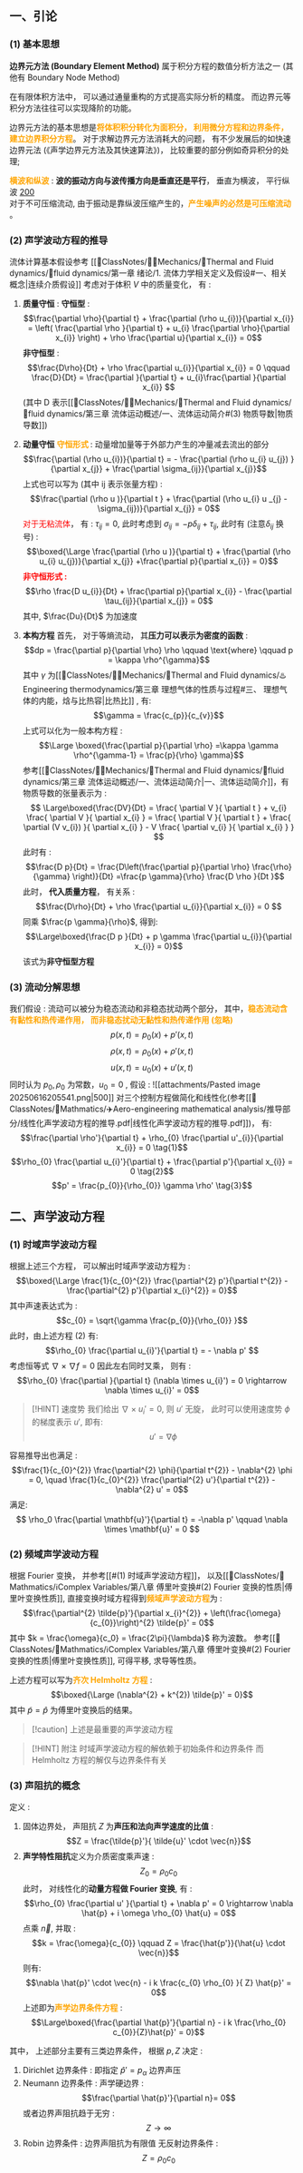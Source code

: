 ## 一、引论
### (1) 基本思想
**边界元方法 (Boundary Element Method)** 属于积分方程的数值分析方法之一 (其他有 Boundary Node Method) 

在有限体积方法中， 可以通过通量重构的方式提高实际分析的精度。 而边界元等积分方法往往可以实现降阶的功能。 

边界元方法的基本思想是<b><mark style="background: transparent; color: orange">将体积积分转化为面积分， 利用微分方程和边界条件， 建立边界积分方程</mark></b>。 对于求解边界元方法消耗大的问题， 有不少发展后的如快速边界元法 (《声学边界元方法及其快速算法》)，  比较重要的部分例如奇异积分的处理; 

<b><mark style="background: transparent; color: orange">横波和纵波</mark></b> : **波的振动方向与波传播方向是垂直还是平行**， 垂直为横波， 平行纵波 [200](https://pica.zhimg.com/v2-32d4e8c99fb8fa77c555d97fc5ed4b1e_r.jpg)  
对于不可压缩流动, 由于振动是靠纵波压缩产生的，<b><mark style="background: transparent; color: orange">产生噪声的必然是可压缩流动</mark></b> 。

### (2) 声学波动方程的推导
流体计算基本假设参考 [[📘ClassNotes/👨‍🔧Mechanics/🌊Thermal and Fluid dynamics/🌊fluid dynamics/第一章 绪论/1. 流体力学相关定义及假设#一、相关概念|连续介质假设]] 
考虑对于体积 $V$ 中的质量变化， 有 :  

1. **质量守恒** :
**守恒型** : 
$$\frac{\partial \rho}{\partial t} + \frac{\partial (\rho u_{i})}{\partial x_{i}} = \left(  \frac{\partial \rho }{\partial t} + u_{i} \frac{\partial \rho}{\partial x_{i}} \right) + \rho   \frac{\partial u}{\partial x_{i}} = 0$$
**非守恒型** : 
$$\frac{D\rho}{Dt} + \rho \frac{\partial u_{i}}{\partial x_{i}} = 0 \qquad  \frac{D}{Dt} = \frac{\partial }{\partial t} + u_{i}\frac{\partial }{\partial x_{i}} $$
(其中 D 表示[[📘ClassNotes/👨‍🔧Mechanics/🌊Thermal and Fluid dynamics/🌊fluid dynamics/第三章 流体运动概述/一、流体运动简介#(3) 物质导数|物质导数]]) 

2. **动量守恒** 
<b><mark style="background: transparent; color: orange">守恒形式 </mark></b>:  动量增加量等于外部力产生的冲量减去流出的部分
$$\frac{\partial (\rho u_{i})}{\partial t}  = - \frac{\partial  (\rho u_{i} u_{j}) }{\partial x_{j}} +  \frac{\partial \sigma_{ij}}{\partial x_{j}}$$
上式也可以写为 (其中 ij 表示张量方程) : 
$$\frac{\partial (\rho u )}{\partial t } +  \frac{\partial (\rho u_{i} u _{j} - \sigma_{ij})}{\partial x_{j}} = 0$$
<mark style="background: transparent; color: red">对于无粘流体</mark>， 有 :  $\tau_{ij} = 0$, 此时考虑到  $\sigma_{ij} = - p \delta_{ij} + \tau_{ij}$,  此时有 (注意$\delta_{ij}$ 换号) : 
$$\boxed{\Large  \frac{\partial (\rho u )}{\partial t} +  \frac{\partial (\rho u_{i} u_{j})}{\partial x_{j}} +\frac{\partial p}{\partial x_{i}} = 0}$$
<b><mark style="background: transparent; color: red">非守恒形式 : </mark></b> 
$$\rho  \frac{D u_{i}}{Dt} + \frac{\partial p}{\partial x_{i}} -  \frac{\partial \tau_{ij}}{\partial x_{j}} = 0$$
其中,  $\frac{Du}{Dt}$ 为加速度 

3. **本构方程** 
首先， 对于等熵流动， 其**压力可以表示为密度的函数** :
$$dp = \frac{\partial p}{\partial \rho} \rho  \qquad   \text{where} \qquad   p = \kappa \rho^{\gamma}$$
其中 $\gamma$ 为[[📘ClassNotes/👨‍🔧Mechanics/🌊Thermal and Fluid dynamics/♨️Engineering thermodynamics/第三章 理想气体的性质与过程#三、 理想气体的内能，焓与比热容|比热比]] , 有: 
$$\gamma = \frac{c_{p}}{c_{v}}$$
上式可以化为一般本构方程 :
$$\Large \boxed{\frac{\partial p}{\partial \rho} =\kappa \gamma  \rho^{\gamma-1} = \frac{p}{\rho} \gamma}$$
参考[[📘ClassNotes/👨‍🔧Mechanics/🌊Thermal and Fluid dynamics/🌊fluid dynamics/第三章 流体运动概述/一、流体运动简介|一、流体运动简介]]，有物质导数的张量表示为 : 
$$
\Large\boxed{\frac{DV}{Dt} =  \frac{ \partial V }{ \partial t }  +  v_{i} \frac{ \partial V }{ \partial x_{i} } =  \frac{ \partial V }{ \partial t }   + \frac{ \partial (V v_{i}) }{ \partial x_{i} }  -  V \frac{ \partial v_{i} }{ \partial x_{i} }  }
$$
此时有 : 
$$\frac{D p}{Dt} =  \frac{D\left(\frac{\partial p}{\partial \rho} \frac{\rho}{\gamma} \right)}{Dt} =\frac{p  \gamma}{\rho} \frac{D \rho }{Dt }$$
此时， **代入质量方程**， 有关系 :
$$\frac{D\rho}{Dt} +  \rho \frac{\partial u_{i}}{\partial x_{i}} = 0 $$
同乘 $\frac{p \gamma}{\rho}$, 得到: 
$$\Large\boxed{\frac{D p }{Dt} +  p \gamma  \frac{\partial u_{i}}{\partial x_{i}} = 0}$$
该式为**非守恒型方程** 

### (3)  流动分解思想 
我们假设 : 流动可以被分为稳态流动和非稳态扰动两个部分， 其中，<b><mark style="background: transparent; color: orange">稳态流动含有黏性和热传递作用， 而非稳态扰动无黏性和热传递作用 (忽略)</mark></b> 
$$p(x,t) = p_{0} (x) + p' (x,t)$$
$$\rho(x,t) =  \rho_{0}(x) + \rho'(x,t)$$
$$u(x,t) = u_{0}(x) + u'(x,t)$$
同时认为 $p_0, \rho_0$ 为常数，$u_0 = 0$ ,  假设 : 
![[attachments/Pasted image 20250616205541.png|500]]
对三个控制方程做简化和线性化(参考[[📘ClassNotes/📐Mathmatics/✈️Aero-engineering mathematical analysis/推导部分/线性化声学波动方程的推导.pdf|线性化声学波动方程的推导.pdf]])， 有: 
$$\frac{\partial \rho'}{\partial t} + \rho_{0} \frac{\partial u'_{i}}{\partial x_{i}} = 0 \tag{1}$$
$$\rho_{0} \frac{\partial u_{i}'}{\partial t} + \frac{\partial p'}{\partial x_{i}} = 0  \tag{2}$$
$$p' = \frac{p_{0}}{\rho_{0}} \gamma  \rho' \tag{3}$$
## 二、声学波动方程
### (1) 时域声学波动方程 
根据上述三个方程， 可以解出时域声学波动方程为 : 
$$\boxed{\Large \frac{1}{c_{0}^{2}} \frac{\partial^{2} p'}{\partial t^{2}} - \frac{\partial^{2} p'}{\partial x_{i}^{2}} = 0}$$
其中声速表达式为 : 
$$c_{0} = \sqrt{\gamma  \frac{p_{0}}{\rho_{0}} }$$
此时，由上述方程 (2) 有: 
$$\rho_{0} \frac{\partial u_{i}'}{\partial t}  = - \nabla  p' $$
考虑恒等式 $\nabla  \times  \nabla   f = 0$ 因此左右同时叉乘， 则有 : 
$$\rho_{0} \frac{\partial }{\partial t} (\nabla \times  u_{i}') = 0 \rightarrow   \nabla \times  u_{i}' = 0$$

> [!HINT] 速度势
> 我们给出 $\nabla \times u_{i}' = 0$, 则 $u'$ 无旋， 此时可以使用速度势 $\phi$  的梯度表示 $u'$, 即有: 
> $$u' = \nabla \phi$$

容易推导出也满足 : 
$$\frac{1}{c_{0}^{2}} \frac{\partial^{2} \phi}{\partial t^{2}} - \nabla^{2} \phi = 0, \quad   \frac{1}{c_{0}^{2}} \frac{\partial^{2} u'}{\partial t^{2}} - \nabla^{2} u' = 0$$
满足: 
$$
\rho_0 \frac{\partial \mathbf{u}'}{\partial t} = -\nabla p'
\qquad 
\nabla \times \mathbf{u}' = 0
$$

### (2) 频域声学波动方程 
根据 Fourier 变换， 并参考[[#(1) 时域声学波动方程]]， 以及[[📘ClassNotes/📐Mathmatics/ℹ️Complex Variables/第八章 傅里叶变换#(2) Fourier 变换的性质|傅里叶变换性质]],  直接变换时域方程得到<b><mark style="background: transparent; color: orange">频域声学波动方程</mark></b>为 : 
$$\frac{\partial^{2} \tilde{p}'}{\partial x_{i}^{2}} +  \left(\frac{\omega}{c_{0}}\right)^{2} \tilde{p}' = 0$$
其中 $k = \frac{\omega}{c_0} = \frac{2\pi}{\lambda}$ 称为波数。 参考[[📘ClassNotes/📐Mathmatics/ℹ️Complex Variables/第八章 傅里叶变换#(2) Fourier 变换的性质|傅里叶变换性质]], 可得平移,  求导等性质。 

上述方程可以写为<b><mark style="background: transparent; color: orange">齐次 Helmholtz 方程</mark></b> : 
$$\boxed{\Large (\nabla^{2} + k^{2}) \tilde{p}' = 0}$$
其中 $\tilde{p} = \hat{p}$ 为傅里叶变换后的结果。 

> [!caution]   上述是最重要的声学波动方程 

> [!HINT] 附注 
> 时域声学波动方程的解依赖于初始条件和边界条件 
> 而 Helmholtz 方程的解仅与边界条件有关

### (3) 声阻抗的概念 
定义 : 
1. 固体边界处， 声阻抗 $Z$ 为**声压和法向声学速度的比值** : 
$$Z  =  \frac{\tilde{p}'}{ \tilde{u}'  \cdot  \vec{n}}$$
2. **声学特性阻抗**定义为介质密度乘声速 : 
$$Z_{0} = \rho_{0}  c_{0}$$
此时， 对线性化的**动量方程做 Fourier 变换**,  有 : 
$$\rho_{0} \frac{\partial u' }{\partial t} + \nabla p' = 0 \rightarrow   \nabla \hat{p}  +  i \omega   \rho_{0} \hat{u} = 0$$
点乘 $\vec{n}$, 并取 : 
$$k = \frac{\omega}{c_{0}}  \qquad  Z = \frac{\hat{p'}}{\hat{u} \cdot \vec{n}}$$
则有: 
$$\nabla \hat{p}' \cdot \vec{n} - i  k \frac{c_{0} \rho_{0} }{ Z} \hat{p}' =  0$$
上述即为<b><mark style="background: transparent; color: orange">声学边界条件方程</mark></b> : 
$$\Large\boxed{\frac{\partial \hat{p}'}{\partial n} - i k \frac{\rho_{0} c_{0}}{Z}\hat{p}' = 0}$$

其中， 上述部分主要有三类边界条件，  根据 $p, Z$ 决定 : 
1. Dirichlet 边界条件 : 
即指定 $\hat{p}' = p_{\alpha}$ 边界声压 
2.  Neumann 边界条件 : 
声学硬边界 :  
$$\frac{\partial \hat{p}'}{\partial n}= 0$$
或者边界声阻抗趋于无穷 : 
$$Z \rightarrow \infty$$
3. Robin 边界条件 : 
边界声阻抗为有限值 
无反射边界条件 : 
$$Z = \rho_{0} c_{0}$$
